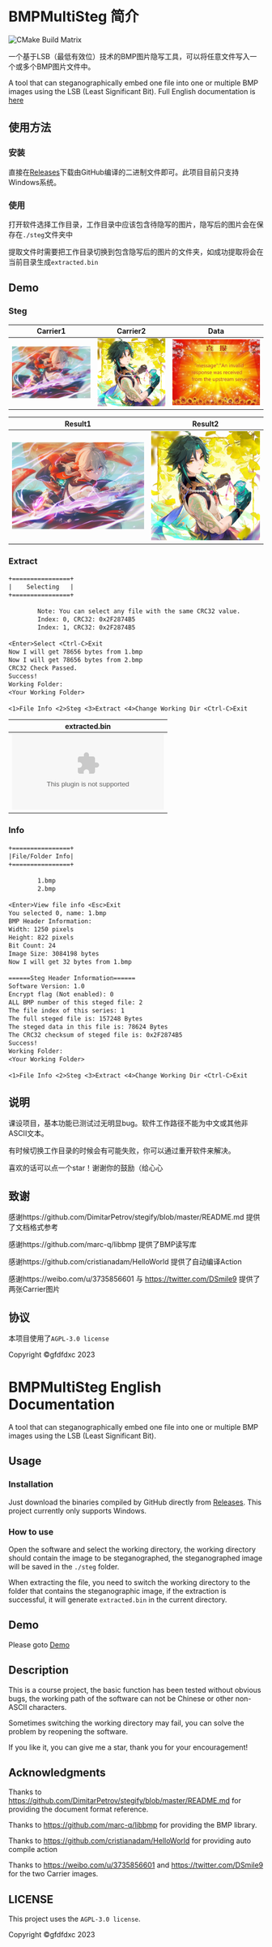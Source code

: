 # BMPMultiSteg 简介
![CMake Build Matrix](https://github.com/gfdfdxc/BMPMultiSteg/actions/workflows/build_cmake.yml/badge.svg)

一个基于LSB（最低有效位）技术的BMP图片隐写工具，可以将任意文件写入一个或多个BMP图片文件中。

A tool that can steganographically embed one file into one or multiple BMP images using the LSB (Least Significant Bit). Full English documentation is [here](#bmpmultisteg-english-documentation)

## 使用方法

### 安装

直接在[Releases](https://github.com/gfdfdxc/BMPMultiSteg/releases)下载由GitHub编译的二进制文件即可。此项目目前只支持Windows系统。

### 使用

打开软件选择工作目录，工作目录中应该包含待隐写的图片，隐写后的图片会在保存在`./steg`文件夹中

提取文件时需要把工作目录切换到包含隐写后的图片的文件夹，如成功提取将会在当前目录生成`extracted.bin`

## Demo

### Steg

| Carrier1            | Carrier2                                                     | Data                                                         |
| ------------------- | ------------------------------------------------------------ | ------------------------------------------------------------ |
| ![1](testbmp/1.bmp) | ![2](testbmp/2.bmp) | ![award](testbmp/award.jpg) |

| Result1             | Result2             |
| ------------------- | ------------------- |
| ![1](testbmp/steg/1.bmp) | ![2](testbmp/steg/2.bmp) |

### Extract

```text
+================+
|    Selecting   |
+================+

        Note: You can select any file with the same CRC32 value.
        Index: 0, CRC32: 0x2F2874B5
        Index: 1, CRC32: 0x2F2874B5

<Enter>Select <Ctrl-C>Exit
Now I will get 78656 bytes from 1.bmp
Now I will get 78656 bytes from 2.bmp
CRC32 Check Passed.
Success!
Working Folder: 
<Your Working Folder>

<1>File Info <2>Steg <3>Extract <4>Change Working Dir <Ctrl-C>Exit
```

| extracted.bin                    |
| -------------------------------- |
| ![1](testbmp/steg/extracted.bin) |

### Info

```text
+================+
|File/Folder Info|
+================+

        1.bmp
        2.bmp

<Enter>View file info <Esc>Exit
You selected 0, name: 1.bmp
BMP Header Information:
Width: 1250 pixels
Height: 822 pixels
Bit Count: 24
Image Size: 3084198 bytes
Now I will get 32 bytes from 1.bmp

======Steg Header Information======
Software Version: 1.0
Encrypt flag (Not enabled): 0
ALL BMP number of this steged file: 2
The file index of this series: 1
The full steged file is: 157248 Bytes
The steged data in this file is: 78624 Bytes
The CRC32 checksum of steged file is: 0x2F2874B5
Success!
Working Folder:
<Your Working Folder>

<1>File Info <2>Steg <3>Extract <4>Change Working Dir <Ctrl-C>Exit
```

## 说明

课设项目，基本功能已测试过无明显bug。软件工作路径不能为中文或其他非ASCII文本。

有时候切换工作目录的时候会有可能失败，你可以通过重开软件来解决。

喜欢的话可以点一个star！谢谢你的鼓励（给心心

## 致谢

感谢https://github.com/DimitarPetrov/stegify/blob/master/README.md 提供了文档格式参考

感谢https://github.com/marc-q/libbmp 提供了BMP读写库

感谢https://github.com/cristianadam/HelloWorld 提供了自动编译Action

感谢https://weibo.com/u/3735856601 与 https://twitter.com/DSmile9 提供了两张Carrier图片

## 协议

本项目使用了`AGPL-3.0 license`

Copyright ©gfdfdxc 2023

# BMPMultiSteg English Documentation
A tool that can steganographically embed one file into one or multiple BMP images using the LSB (Least Significant Bit).

## Usage

### Installation

Just download the binaries compiled by GitHub directly from [Releases](https://github.com/gfdfdxc/BMPMultiSteg/releases). This project currently only supports Windows.

### How to use

Open the software and select the working directory, the working directory should contain the image to be steganographed, the steganographed image will be saved in the `./steg` folder.

When extracting the file, you need to switch the working directory to the folder that contains the steganographic image, if the extraction is successful, it will generate `extracted.bin` in the current directory.

## Demo

Please goto [Demo](#demo)

## Description

This is a course project, the basic function has been tested without obvious bugs, the working path of the software can not be Chinese or other non-ASCII characters.

Sometimes switching the working directory may fail, you can solve the problem by reopening the software.

If you like it, you can give me a star, thank you for your encouragement!

## Acknowledgments

Thanks to https://github.com/DimitarPetrov/stegify/blob/master/README.md for providing the document format reference.

Thanks to https://github.com/marc-q/libbmp for providing the BMP library.

Thanks to https://github.com/cristianadam/HelloWorld for providing auto compile action

Thanks to https://weibo.com/u/3735856601 and https://twitter.com/DSmile9 for the two Carrier images.

## LICENSE

This project uses the `AGPL-3.0 license`.

Copyright ©gfdfdxc 2023